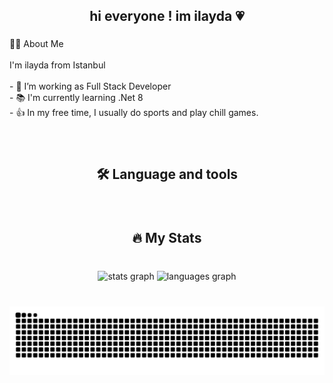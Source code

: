 <h2 align="center">hi everyone ! im ilayda 💗</h2>

###

<p align="left">👩‍💻 About Me<br><br>I'm ilayda from Istanbul<br><br>- 🔭 I’m working as Full Stack Developer<br>- 📚 I'm currently learning .Net 8<br>- 👍 In my free time, I usually do sports and play chill games.</p>

###

<br clear="both">

<div align="center">
  
</div>

###

<h2 align="center">🛠 Language and tools</h2>

###

<br clear="both">



###

<h2 align="center">🔥   My Stats</h2>

###

<br clear="both">

<div align="center">
  <img src="https://github-readme-stats.vercel.app/api?username=ilayddaa&hide_title=false&hide_rank=false&show_icons=true&include_all_commits=true&count_private=true&disable_animations=false&theme=radical&locale=en&hide_border=true" height="150" alt="stats graph"  />
  <img src="https://github-readme-stats.vercel.app/api/top-langs?username=ilayddaa&locale=en&hide_title=false&layout=compact&card_width=320&langs_count=5&theme=radical&hide_border=true" height="150" alt="languages graph"  />
</div>

###

<br clear="both">

<img src="https://raw.githubusercontent.com/ilayddaa/ilayddaa/output/snake.svg" alt="Snake animation" />

###

